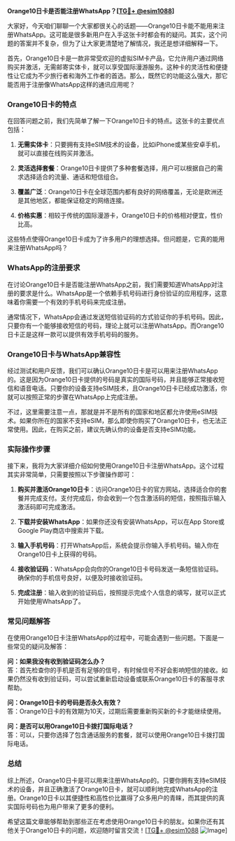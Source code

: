 **Orange10日卡是否能注册WhatsApp？[[TG💪+ @esim1088](https://t.me/s/esim1088)]**

大家好，今天咱们聊聊一个大家都很关心的话题——Orange10日卡能不能用来注册WhatsApp。这可能是很多新用户在入手这张卡时都会有的疑问。其实，这个问题的答案并不复杂，但为了让大家更清楚地了解情况，我还是想详细解释一下。

首先，Orange10日卡是一款非常受欢迎的虚拟SIM卡产品，它允许用户通过网络购买并激活，无需邮寄实体卡，就可以享受国际漫游服务。这种卡的灵活性和便捷性让它成为不少旅行者和海外工作者的首选。那么，既然它的功能这么强大，那它能否用于注册像WhatsApp这样的通讯应用呢？

### **Orange10日卡的特点**

在回答问题之前，我们先简单了解一下Orange10日卡的特点。这张卡的主要优点包括：

1. **无需实体卡**：只要拥有支持eSIM技术的设备，比如iPhone或某些安卓手机，就可以直接在线购买并激活。
   
2. **灵活选择套餐**：Orange10日卡提供了多种套餐选择，用户可以根据自己的需求选择适合的流量、通话和短信组合。

3. **覆盖广泛**：Orange10日卡在全球范围内都有良好的网络覆盖，无论是欧洲还是其他地区，都能保证稳定的网络连接。

4. **价格实惠**：相较于传统的国际漫游卡，Orange10日卡的价格相对便宜，性价比高。

这些特点使得Orange10日卡成为了许多用户的理想选择。但问题是，它真的能用来注册WhatsApp吗？

### **WhatsApp的注册要求**

在讨论Orange10日卡是否能注册WhatsApp之前，我们需要知道WhatsApp对注册的要求是什么。WhatsApp是一个依赖手机号码进行身份验证的应用程序，这意味着你需要一个有效的手机号码来完成注册。

通常情况下，WhatsApp会通过发送短信验证码的方式验证你的手机号码。因此，只要你有一个能够接收短信的号码，理论上就可以注册WhatsApp。而Orange10日卡正是这样一款可以提供有效手机号码的服务。

### **Orange10日卡与WhatsApp兼容性**

经过测试和用户反馈，我们可以确认Orange10日卡是可以用来注册WhatsApp的。这是因为Orange10日卡提供的号码是真实的国际号码，并且能够正常接收短信和语音电话。只要你的设备支持eSIM技术，且Orange10日卡已经成功激活，你就可以按照正常的步骤在WhatsApp上完成注册。

不过，这里需要注意一点，那就是并不是所有的国家和地区都允许使用eSIM技术。如果你所在的国家不支持eSIM，那么即使你购买了Orange10日卡，也无法正常使用。因此，在购买之前，建议先确认你的设备是否支持eSIM功能。

### **实际操作步骤**

接下来，我将为大家详细介绍如何使用Orange10日卡注册WhatsApp。这个过程其实非常简单，只需要按照以下步骤操作即可：

1. **购买并激活Orange10日卡**：访问Orange10日卡的官方网站，选择适合你的套餐并完成支付。支付完成后，你会收到一个包含激活码的短信，按照指示输入激活码即可完成激活。

2. **下载并安装WhatsApp**：如果你还没有安装WhatsApp，可以在App Store或Google Play商店中搜索并下载。

3. **输入手机号码**：打开WhatsApp后，系统会提示你输入手机号码。输入你在Orange10日卡上获得的号码。

4. **接收验证码**：WhatsApp会向你的Orange10日卡号码发送一条短信验证码。确保你的手机信号良好，以便及时接收验证码。

5. **完成注册**：输入收到的验证码后，按照提示完成个人信息的填写，就可以正式开始使用WhatsApp了。

### **常见问题解答**

在使用Orange10日卡注册WhatsApp的过程中，可能会遇到一些问题。下面是一些常见的疑问及解答：

**问：如果我没有收到验证码怎么办？**  
答：首先检查你的手机是否有足够的信号，有时候信号不好会影响短信的接收。如果仍然没有收到验证码，可以尝试重新启动设备或联系Orange10日卡的客服寻求帮助。

**问：Orange10日卡的号码是否永久有效？**  
答：Orange10日卡的有效期为10天，过期后需要重新购买新的卡才能继续使用。

**问：是否可以用Orange10日卡拨打国际电话？**  
答：可以，只要你选择了包含通话服务的套餐，就可以使用Orange10日卡拨打国际电话。

### **总结**

综上所述，Orange10日卡是可以用来注册WhatsApp的。只要你拥有支持eSIM技术的设备，并且正确激活了Orange10日卡，就可以顺利地完成WhatsApp的注册。Orange10日卡以其便捷性和高性价比赢得了众多用户的青睐，而其提供的真实国际号码也为用户带来了更多的便利。

希望这篇文章能够帮助到那些正在考虑使用Orange10日卡的朋友。如果你还有其他关于Orange10日卡的问题，欢迎随时留言交流！[[TG💪+ @esim1088](https://t.me/s/esim1088) ![Image](https://i.postimg.cc/4NQfJmqS/Snipaste-2025-05-13-00-14-12.png)]
